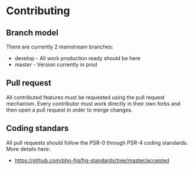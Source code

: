 Contributing
============

Branch model
------------

There are currently 2 mainstream branches:

* develop - All work production ready should be here
* master - Version currently in prod


Pull request
------------

All contributed features must be requested using the pull request mechanism. Every contributor must work directly in their own forks and then open a pull request in order to merge changes.


Coding standars
---------------

All pull requests should follow the PSR-0 through PSR-4 coding standards. More details here:

* https://github.com/php-fig/fig-standards/tree/master/accepted